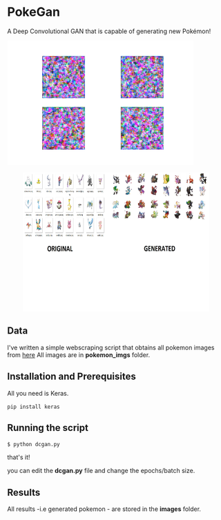 # PokeGan
A Deep Convolutional GAN that is capable of generating new Pokémon!

![](pokegan.gif)

<p align="center">
  <img src="pokegan summ.jpg" 
       width="430" height="322">
</p>


## Data 

I've written a simple webscraping script that obtains all pokemon images from [here](pokemondb.net)
All images are in **pokemon_imgs** folder.

## Installation and Prerequisites

All you need is Keras.

```
pip install keras
```

## Running the script

```
$ python dcgan.py
```

that's it!

you can edit the **dcgan.py** file and change the epochs/batch size.

## Results

All results -i.e generated pokemon - are stored in the **images** folder.





